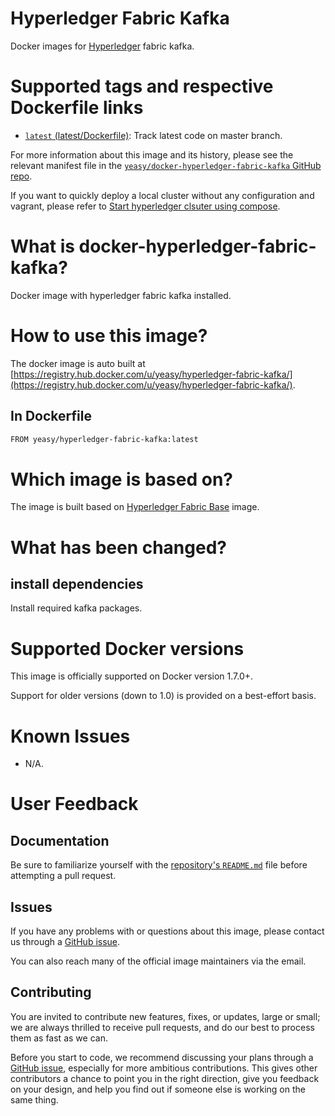 Hyperledger Fabric Kafka
===
Docker images for [Hyperledger](https://www.hyperledger.org) fabric kafka.

# Supported tags and respective Dockerfile links

* [`latest` (latest/Dockerfile)](https://github.com/yeasy/docker-hyperledger-fabric-kafka/blob/master/Dockerfile): Track latest code on master branch.

For more information about this image and its history, please see the relevant manifest file in the [`yeasy/docker-hyperledger-fabric-kafka` GitHub repo](https://github.com/yeasy/docker-hyperledger-fabric-kafka).

If you want to quickly deploy a local cluster without any configuration and vagrant, please refer to [Start hyperledger clsuter using compose](https://github.com/yeasy/docker-compose-files#hyperledger).

# What is docker-hyperledger-fabric-kafka?
Docker image with hyperledger fabric kafka installed. 

# How to use this image?
The docker image is auto built at [https://registry.hub.docker.com/u/yeasy/hyperledger-fabric-kafka/](https://registry.hub.docker.com/u/yeasy/hyperledger-fabric-kafka/).

## In Dockerfile
```sh
FROM yeasy/hyperledger-fabric-kafka:latest
```
# Which image is based on?
The image is built based on [Hyperledger Fabric Base](https://hub.docker.com/r/yeasy/hyperledger-fabric-base) image.

# What has been changed?
## install dependencies
Install required kafka packages.

# Supported Docker versions

This image is officially supported on Docker version 1.7.0+.

Support for older versions (down to 1.0) is provided on a best-effort basis.

# Known Issues
* N/A.

# User Feedback
## Documentation
Be sure to familiarize yourself with the [repository's `README.md`](https://github.com/yeasy/docker-hyperledger-fabric-kafka/blob/master/README.md) file before attempting a pull request.

## Issues
If you have any problems with or questions about this image, please contact us through a [GitHub issue](https://github.com/yeasy/docker-hyperledger-fabric-kafka/issues).

You can also reach many of the official image maintainers via the email.

## Contributing

You are invited to contribute new features, fixes, or updates, large or small; we are always thrilled to receive pull requests, and do our best to process them as fast as we can.

Before you start to code, we recommend discussing your plans through a [GitHub issue](https://github.com/yeasy/docker-hyperledger-fabric-kafka/issues), especially for more ambitious contributions. This gives other contributors a chance to point you in the right direction, give you feedback on your design, and help you find out if someone else is working on the same thing.
